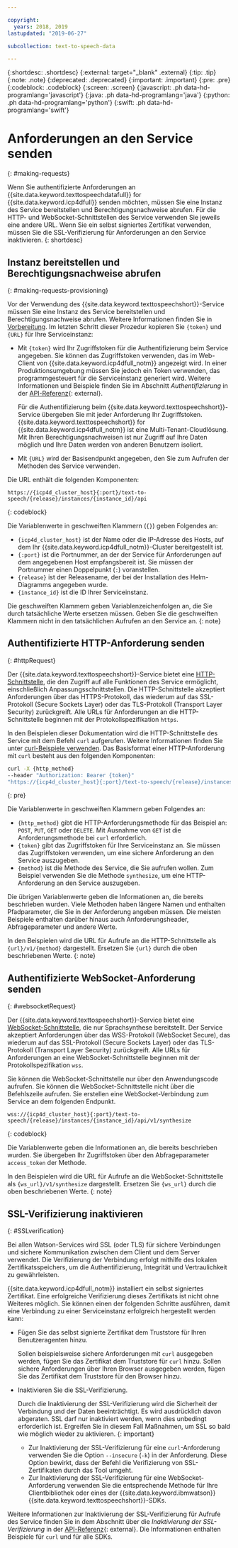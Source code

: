 ```yaml
---

copyright:
  years: 2018, 2019
lastupdated: "2019-06-27"

subcollection: text-to-speech-data

---
```


{:shortdesc: .shortdesc}
{:external: target="_blank" .external}
{:tip: .tip}
{:note: .note}
{:deprecated: .deprecated}
{:important: .important}
{:pre: .pre}
{:codeblock: .codeblock}
{:screen: .screen}
{:javascript: .ph data-hd-programlang='javascript'}
{:java: .ph data-hd-programlang='java'}
{:python: .ph data-hd-programlang='python'}
{:swift: .ph data-hd-programlang='swift'}

# Anforderungen an den Service senden
{: #making-requests}

Wenn Sie authentifizierte Anforderungen an {{site.data.keyword.texttospeechdatafull}} for {{site.data.keyword.icp4dfull}} senden möchten, müssen Sie eine Instanz des Service bereitstellen und Berechtigungsnachweise abrufen. Für die HTTP- und WebSocket-Schnittstellen des Service verwenden Sie jeweils eine andere URL. Wenn Sie ein selbst signiertes Zertifikat verwenden, müssen Sie die SSL-Verifizierung für Anforderungen an den Service inaktivieren.
{: shortdesc}

## Instanz bereitstellen und Berechtigungsnachweise abrufen
{: #making-requests-provisioning}

Vor der Verwendung des {{site.data.keyword.texttospeechshort}}-Service müssen Sie eine Instanz des Service bereitstellen und Berechtigungsnachweise abrufen. Weitere Informationen finden Sie in [Vorbereitung](/docs/services/text-to-speech-data?topic=text-to-speech-data-gettingStarted#before-you-begin). Im letzten Schritt dieser Prozedur kopieren Sie `{token}` und `{URL}` für Ihre Serviceinstanz: 

-   Mit `{token}` wird Ihr Zugriffstoken für die Authentifizierung beim Service angegeben. Sie können das Zugriffstoken verwenden, das im Web-Client von {{site.data.keyword.icp4dfull_notm}} angezeigt wird. In einer Produktionsumgebung müssen Sie jedoch ein Token verwenden, das programmgesteuert für die Serviceinstanz generiert wird. Weitere Informationen und Beispiele finden Sie im Abschnitt *Authentifizierung* in der [API-Referenz](https://{DomainName}/apidocs/text-to-speech-data#authentication){: external}.

    Für die Authentifizierung beim {{site.data.keyword.texttospeechshort}}-Service übergeben Sie mit jeder Anforderung Ihr Zugriffstoken. {{site.data.keyword.texttospeechshort}} for {{site.data.keyword.icp4dfull_notm}} ist eine Multi-Tenant-Cloudlösung. Mit Ihren Berechtigungsnachweisen ist nur Zugriff auf Ihre Daten möglich und Ihre Daten werden von anderen Benutzern isoliert.
-   Mit `{URL}` wird der Basisendpunkt angegeben, den Sie zum Aufrufen der Methoden des Service verwenden.

Die URL enthält die folgenden Komponenten:

```
https://{icp4d_cluster_host}{:port}/text-to-speech/{release}/instances/{instance_id}/api
```
{: codeblock}

Die Variablenwerte in geschweiften Klammern (`{}`) geben Folgendes an:

-   `{icp4d_cluster_host}` ist der Name oder die IP-Adresse des Hosts, auf dem Ihr {{site.data.keyword.icp4dfull_notm}}-Cluster bereitgestellt ist.
-   `{:port}` ist die Portnummer, an der der Service für Anforderungen auf dem angegebenen Host empfangsbereit ist. Sie müssen der Portnummer einen Doppelpunkt (`:`) voranstellen.
-   `{release}` ist der Releasename, der bei der Installation des Helm-Diagramms angegeben wurde.
-   `{instance_id}` ist die ID Ihrer Serviceinstanz. 

Die geschweiften Klammern geben Variablenzeichenfolgen an, die Sie durch tatsächliche Werte ersetzen müssen. Geben Sie die geschweiften Klammern nicht in den tatsächlichen Aufrufen an den Service an.
{: note}

## Authentifizierte HTTP-Anforderung senden
{: #httpRequest}

Der {{site.data.keyword.texttospeechshort}}-Service bietet eine [HTTP-Schnittstelle](/docs/services/text-to-speech-data?topic=text-to-speech-data-usingHTTP), die den Zugriff auf alle Funktionen des Service ermöglicht, einschließlich Anpassungsschnittstellen. Die HTTP-Schnittstelle akzeptiert Anforderungen über das HTTPS-Protokoll, das wiederum auf das SSL-Protokoll (Secure Sockets Layer) oder das TLS-Protokoll (Transport Layer Security) zurückgreift. Alle URLs für Anforderungen an die HTTP-Schnittstelle beginnen mit der Protokollspezifikation `https`.

In den Beispielen dieser Dokumentation wird die HTTP-Schnittstelle des Service mit dem Befehl `curl` aufgerufen. Weitere Informationen finden Sie unter [curl-Beispiele verwenden](/docs/services/text-to-speech-data?topic=text-to-speech-data-gettingStarted#getting-started-curl). Das Basisformat einer HTTP-Anforderung mit `curl` besteht aus den folgenden Komponenten:

```bash
curl -X {http_method}
--header "Authorization: Bearer {token}"
"https://{icp4d_cluster_host}{:port}/text-to-speech/{release}/instances/{instance_id}/api/v1/{method}"
```
{: pre}

Die Variablenwerte in geschweiften Klammern geben Folgendes an:

-   `{http_method}` gibt die HTTP-Anforderungsmethode für das Beispiel an: `POST`, `PUT`, `GET` oder `DELETE`. Mit Ausnahme von `GET` ist die Anforderungsmethode bei `curl` erforderlich.
-   `{token}` gibt das Zugriffstoken für Ihre Serviceinstanz an. Sie müssen das Zugriffstoken verwenden, um eine sichere Anforderung an den Service auszugeben.
-   `{method}` ist die Methode des Service, die Sie aufrufen wollen. Zum Beispiel verwenden Sie die Methode `synthesize`, um eine HTTP-Anforderung an den Service auszugeben.

Die übrigen Variablenwerte geben die Informationen an, die bereits beschrieben wurden. Viele Methoden haben längere Namen und enthalten Pfadparameter, die Sie in der Anforderung angeben müssen. Die meisten Beispiele enthalten darüber hinaus auch Anforderungsheader, Abfrageparameter und andere Werte.

In den Beispielen wird die URL für Aufrufe an die HTTP-Schnittstelle als `{url}/v1/{method}` dargestellt. Ersetzen Sie `{url}` durch die oben beschriebenen Werte.
{: note}

## Authentifizierte WebSocket-Anforderung senden
{: #websocketRequest}

Der {{site.data.keyword.texttospeechshort}}-Service bietet eine [WebSocket-Schnittstelle](/docs/services/text-to-speech-data?topic=text-to-speech-data-usingWebSocket), die nur Sprachsynthese bereitstellt. Der Service akzeptiert Anforderungen über das WSS-Protokoll (WebSocket Secure), das wiederum auf das SSL-Protokoll (Secure Sockets Layer) oder das TLS-Protokoll (Transport Layer Security) zurückgreift. Alle URLs für Anforderungen an eine WebSocket-Schnittstelle beginnen mit der Protokollspezifikation `wss`.

Sie können die WebSocket-Schnittstelle nur über den Anwendungscode aufrufen. Sie können die WebSocket-Schnittstelle nicht über die Befehlszeile aufrufen. Sie erstellen eine WebSocket-Verbindung zum Service an dem folgenden Endpunkt.

```
wss://{icp4d_cluster_host}{:port}/text-to-speech/{release}/instances/{instance_id}/api/v1/synthesize
```
{: codeblock}

Die Variablenwerte geben die Informationen an, die bereits beschrieben wurden. Sie übergeben Ihr Zugriffstoken über den Abfrageparameter `access_token` der Methode.

In den Beispielen wird die URL für Aufrufe an die WebSocket-Schnittstelle als `{ws_url}/v1/synthesize` dargestellt. Ersetzen Sie `{ws_url}` durch die oben beschriebenen Werte.
{: note}

## SSL-Verifizierung inaktivieren
{: #SSLverification}

Bei allen Watson-Services wird SSL (oder TLS) für sichere Verbindungen und sichere Kommunikation zwischen dem Client und dem Server verwendet. Die Verifizierung der Verbindung erfolgt mithilfe des lokalen Zertifikatsspeichers, um die Authentifizierung, Integrität und Vertraulichkeit zu gewährleisten. 

{{site.data.keyword.icp4dfull_notm}} installiert ein selbst signiertes Zertifikat. Eine erfolgreiche Verifizierung dieses Zertifikats ist nicht ohne Weiteres möglich. Sie können einen der folgenden Schritte ausführen, damit eine Verbindung zu einer Serviceinstanz erfolgreich hergestellt werden kann:

-   Fügen Sie das selbst signierte Zertifikat dem Truststore für Ihren Benutzeragenten hinzu.

    Sollen beispielsweise sichere Anforderungen mit `curl` ausgegeben werden, fügen Sie das Zertifikat dem Truststore für `curl` hinzu. Sollen sichere Anforderungen über Ihren Browser ausgegeben werden, fügen Sie das Zertifikat dem Truststore für den Browser hinzu.
-   Inaktivieren Sie die SSL-Verifizierung.

    Durch die Inaktivierung der SSL-Verifizierung wird die Sicherheit der Verbindung und der Daten beeinträchtigt. Es wird ausdrücklich davon abgeraten. SSL darf nur inaktiviert werden, wenn dies unbedingt erforderlich ist. Ergreifen Sie in diesem Fall Maßnahmen, um SSL so bald wie möglich wieder zu aktivieren.
    {: important}

    -   Zur Inaktivierung der SSL-Verifizierung für eine `curl`-Anforderung verwenden Sie die Option `--insecure` (`-k`) in der Anforderung. Diese Option bewirkt, dass der Befehl die Verifizierung von SSL-Zertifikaten durch das Tool umgeht.
    -   Zur Inaktivierung der SSL-Verifizierung für eine  WebSocket-Anforderung verwenden Sie die entsprechende Methode für Ihre Clientbibliothek oder eines der {{site.data.keyword.ibmwatson}} {{site.data.keyword.texttospeechshort}}-SDKs.

Weitere Informationen zur Inaktivierung der SSL-Verifizierung für Aufrufe des Service finden Sie in dem Abschnitt über die *Inaktivierung der SSL-Verifizierung* in der [API-Referenz](https://{DomainName}/apidocs/text-to-speech-data#disabling-ssl){: external}. Die Informationen enthalten Beispiele für `curl` und für alle SDKs.
